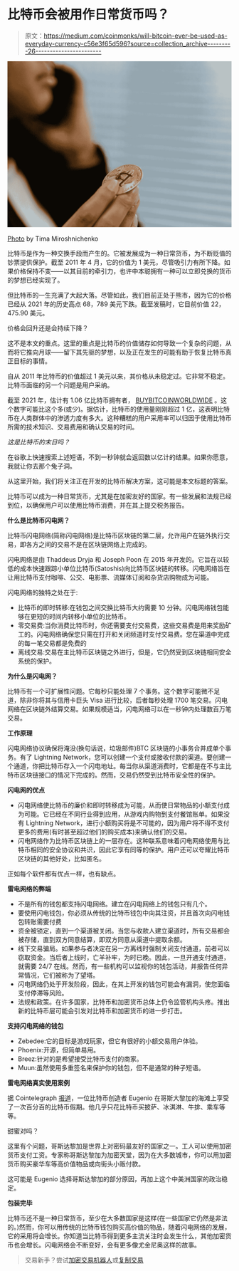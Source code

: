 # 比特币会被用作日常货币吗？

> 原文：<https://medium.com/coinmonks/will-bitcoin-ever-be-used-as-everyday-currency-c56e3f65d596?source=collection_archive---------26----------------------->

![](img/edb98d226198fe212fef788c80394492.png)

[Photo](http://pexels.com/photo/person-using-cellphone-holding-a-bitcoin-7567564/) by Tima Miroshnichenko

比特币是作为一种交换手段而产生的。它被发展成为一种日常货币，为不断贬值的钞票提供保护。截至 2011 年 4 月，它的价值为 1 美元，尽管吸引力有所下降。如果价格保持不变——以其目前的牵引力，也许中本聪拥有一种可以立即兑换的货币的梦想已经实现了。

但比特币的一生充满了大起大落。尽管如此，我们目前正处于熊市，因为它的价格已经从 2021 年的历史高点 68，789 美元下跌。截至发稿时，它目前价值 22，475.90 美元。

价格会回升还是会持续下降？

这不是本文的重点。这里的重点是比特币的价值储存如何导致一个复杂的问题，从而将它推向月球——留下其先驱的梦想，以及正在发生的可能有助于恢复比特币真正目标的事情。

自从 2011 年比特币的价值超过 1 美元以来，其价格从未稳定过。它非常不稳定。比特币面临的另一个问题是用户采纳。

截至 2021 年，估计有 1.06 亿比特币拥有者， [BUYBITCOINWORLDWIDE](http://buybitcoinworldwide.com/how-many-bitcoin-users/) 。这个数字可能比这个多(或少)。据估计，比特币的使用量刚刚超过 1 亿，这表明比特币在人类群体中的渗透力度有多大。这种糟糕的用户采用率可以归因于使用比特币所需的技术知识、交易费用和确认交易的时间。

*这是比特币的末日吗？*

在谷歌上快速搜索上述短语，不到一秒钟就会返回数以亿计的结果。如果你愿意，我就让你去那个兔子洞。

从这里开始，我们将关注正在开发的比特币解决方案，这可能是本文标题的答案。

比特币可以成为一种日常货币，尤其是在加密友好的国家。有一些发展和法规已经到位，以确保用户可以使用比特币消费，并在其上提交税务报告。

**什么是比特币闪电网？**

比特币闪电网络(简称闪电网络)是比特币区块链的第二层，允许用户在链外执行交易，即各方之间的交易不是在区块链网络上完成的。

闪电网络是由 Thaddeus Dryja 和 Joseph Poon 在 2015 年开发的。它旨在以较低的成本快速跟踪小单位比特币(Satoshis)向比特币区块链的转移。闪电网络旨在让用比特币支付咖啡、公交、电影票、流媒体订阅和杂货店购物成为可能。

闪电网络的独特之处在于:

*   比特币的即时转移:在钱包之间交换比特币大约需要 10 分钟。闪电网络钱包能够在更短的时间内转移小单位的比特币。
*   零交易费:当你消费比特币时，你还需要支付交易费，这些交易费是用来奖励矿工的。闪电网络确保您只需在打开和关闭频道时支付交易费。您在渠道中完成的每一笔交易都是免费的
*   离线交易:交易在主比特币区块链之外进行，但是，它仍然受到区块链相同安全系统的保护。

**为什么是闪电网？**

比特币有一个可扩展性问题。它每秒只能处理 7 个事务。这个数字可能微不足道，除非你将其与信用卡巨头 Visa 进行比较，后者每秒处理 1700 笔交易。闪电网络在区块链外结算交易。如果规模适当，闪电网络可以在一秒钟内处理数百万笔交易。

**工作原理**

闪电网络协议确保将淹没(换句话说，垃圾邮件)BTC 区块链的小事务合并成单个事务。有了 Lightning Network，您可以创建一个支付或接收付款的渠道。要创建一个通道，你把比特币存入一个闪电地址。每当你从渠道消费时，它都是在不与主比特币区块链接口的情况下完成的。然而，交易仍然受到比特币安全性的保护。

**闪电网的优点**

*   闪电网络使比特币的廉价和即时转移成为可能，从而使日常物品的小额支付成为可能。它已经在不同行业得到应用，从游戏内购物到支付餐馆账单。如果没有 Lightning Network，进行小额购买将是不可能的，因为用户将不得不支付更多的费用(有时甚至超过他们的购买成本)来确认他们的交易。
*   闪电网络作为比特币区块链上的一层存在。这种联系意味着闪电网络使用与比特币相同的安全协议和共识，因此它享有同等的保护。用户还可以夸耀比特币区块链的其他好处，比如匿名。

正如每个软件都有优点一样，也有缺点。

**雷电网络的弊端**

*   不是所有的钱包都支持闪电网络。建立在闪电网络上的钱包只有几个。
*   要使用闪电钱包，你必须从传统的比特币钱包中向其注资，并且首次向闪电钱包转账需要付费
*   资金被锁定，直到一个渠道被关闭。当您与收款人建立渠道时，所有交易都会被存储，直到双方同意结算，即双方同意从渠道中提取余额。
*   线下交易骗局。如果参与者决定在另一方离线时强制关闭支付通道，前者可以窃取资金。当后者上线时，亡羊补牢，为时已晚。因此，一旦开通支付通道，就需要 24/7 在线。然而，有一些机构可以监视你的钱包活动，并报告任何异常情况，它们被称为了望塔。
*   闪电网络仍处于开发阶段，因此，在其上开发的钱包可能会有漏洞，使您面临支付停滞等风险。
*   法规和政策。在许多国家，比特币和加密货币总体上仍令监管机构头疼。推出新的比特币层可能会引发对比特币和加密货币的进一步打击。

**支持闪电网络的钱包**

*   Zebedee:它的目标是游戏玩家，但它有很好的小额交易用户体验。
*   Phoenix:开源，但简单易用。
*   Breez:针对的是希望接受比特币支付的商家。
*   Muun:虽然使用多重签名来保护你的钱包，但不是通常的种子短语。

**雷电网络真实使用案例**

据 Cointelegraph [报道](https://cointelegraph.com/news/packed-your-bitcoin-a-btc-holiday-in-costa-rica-goes-fiat-free)，一位比特币创造者 Eugenio 在哥斯大黎加的海滩上享受了一次百分百的比特币假期。他几乎只花比特币买披萨、冰淇淋、牛排、乘车等等。

甜蜜对吗？

这里有个问题，哥斯达黎加是世界上对密码最友好的国家之一。工人可以使用加密货币支付工资。专家称哥斯达黎加为加密天堂，因为在大多数城市，你可以用加密货币购买豪华车等高价值物品或向街头小贩付款。

这可能是 Eugenio 选择哥斯达黎加的部分原因，再加上这个中美洲国家的政治稳定。

**包装完毕**

比特币还不是一种日常货币，至少在大多数国家是这样(在一些国家它仍然是非法的。)然而，你可以用传统的比特币钱包购买高价值的物品，随着闪电网络的发展，它的采用将会增长。你知道当比特币得到更多主流关注时会发生什么，其他加密货币也会增长。闪电网络会不断变好，会有更多像尤金尼奥这样的故事。

> 交易新手？尝试[加密交易机器人](/coinmonks/crypto-trading-bot-c2ffce8acb2a)或[复制交易](/coinmonks/top-10-crypto-copy-trading-platforms-for-beginners-d0c37c7d698c)